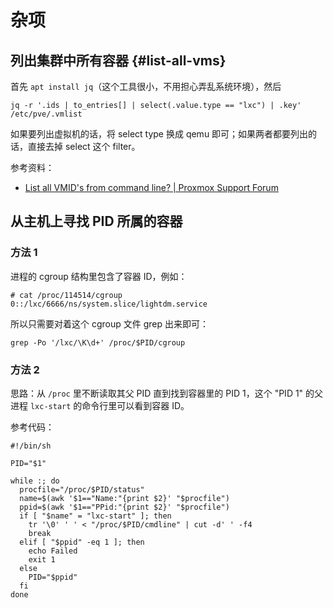 # 杂项

## 列出集群中所有容器 {#list-all-vms}

首先 `apt install jq`（这个工具很小，不用担心弄乱系统环境），然后

```shell
jq -r '.ids | to_entries[] | select(.value.type == "lxc") | .key' /etc/pve/.vmlist
```

如果要列出虚拟机的话，将 select type 换成 qemu 即可；如果两者都要列出的话，直接去掉 select 这个 filter。

参考资料：

- [List all VMID's from command line? | Proxmox Support Forum](https://forum.proxmox.com/threads/list-all-vmids-from-command-line.10964/)

## 从主机上寻找 PID 所属的容器

### 方法 1

进程的 cgroup 结构里包含了容器 ID，例如：

```console
# cat /proc/114514/cgroup
0::/lxc/6666/ns/system.slice/lightdm.service
```

所以只需要对着这个 cgroup 文件 grep 出来即可：

```shell
grep -Po '/lxc/\K\d+' /proc/$PID/cgroup
```

### 方法 2

思路：从 `/proc` 里不断读取其父 PID 直到找到容器里的 PID 1，这个 "PID 1" 的父进程 `lxc-start` 的命令行里可以看到容器 ID。

参考代码：

```shell
#!/bin/sh

PID="$1"

while :; do
  procfile="/proc/$PID/status"
  name=$(awk '$1=="Name:"{print $2}' "$procfile")
  ppid=$(awk '$1=="PPid:"{print $2}' "$procfile")
  if [ "$name" = "lxc-start" ]; then
    tr '\0' ' ' < "/proc/$PID/cmdline" | cut -d' ' -f4
    break
  elif [ "$ppid" -eq 1 ]; then
    echo Failed
    exit 1
  else
    PID="$ppid"
  fi
done
```
